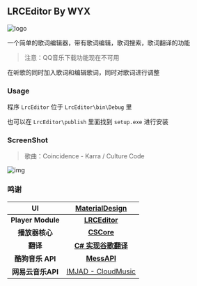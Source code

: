 ## LRCEditor By WYX

![logo](https://s2.ax1x.com/2020/02/23/33EXL9.png)

一个简单的歌词编辑器，带有歌词编辑，歌词搜索，歌词翻译的功能

> 注意：QQ音乐下载功能现在不可用

在听歌的同时加入歌词和编辑歌词，同时对歌词进行调整

### Usage

程序 `LrcEditor` 位于 `LrcEditor\bin\Debug` 里

也可以在 `LrcEditor\publish` 里面找到 `setup.exe` 进行安装

### ScreenShot

> 歌曲：Coincidence - Karra / Culture Code

![img](https://s1.ax1x.com/2020/09/30/0KAbRg.png)

### 鸣谢

|        UI         | [MaterialDesign](https://github.com/MaterialDesignInXAML/MaterialDesignInXamlToolkit) |
| :---------------: | :----------------------------------------------------------: |
| **Player Module** |    **[LRCEditor](https://github.com/bob1996w/LRCEditor)**    |
|  **播放器核心**   |        **[CSCore](https://github.com/filoe/cscore)**         |
|     **翻译**      | **[C\# 实现谷歌翻译](https://www.cnblogs.com/marso/p/google_translate_api.html)** |
| **酷狗音乐 API**  |          **[MessAPI](https://github.com/messoer)**           |
| **网易云音乐API** |    [IMJAD - CloudMusic](https://api.imjad.cn/cloudmusic/)    |

